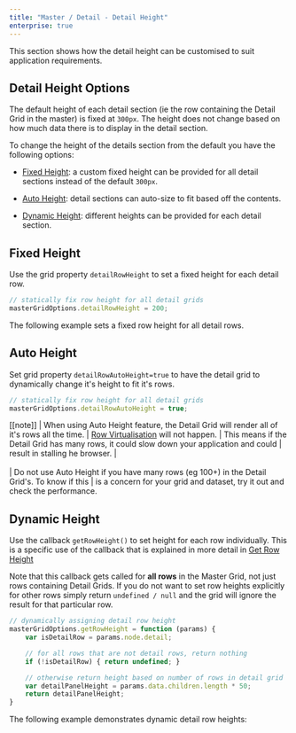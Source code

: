 ```yaml
---
title: "Master / Detail - Detail Height"
enterprise: true
---
```


This section shows how the detail height can be customised to suit application requirements.

## Detail Height Options


The default height of each detail section (ie the row containing the Detail Grid in the master) is fixed at `300px`. The height does not change based on how much data there is to display in the detail section.

To change the height of the details section from the default you have the following options:


- [Fixed Height](../master-detail-height/#fixed-height): a custom fixed height can be provided for all detail sections instead of the default `300px`.

- [Auto Height](../master-detail-height/#auto-height): detail sections can auto-size to fit based off the contents.

- [Dynamic Height](../master-detail-height/#dynamic-height): different heights can be provided for each detail section.

## Fixed Height

Use the grid property `detailRowHeight` to set a fixed height for each detail row.

```js
// statically fix row height for all detail grids
masterGridOptions.detailRowHeight = 200;
```

The following example sets a fixed row height for all detail rows.

<grid-example title='Fixed Detail Row Height' name='fixed-detail-row-height' type='generated' options='{ "enterprise": true, "exampleHeight": 575, "modules":["clientside", "masterdetail", "menu", "columnpanel"] }'></grid-example>

## Auto Height

Set grid property `detailRowAutoHeight=true` to have the detail grid to dynamically change it's height to fit it's rows.

```js
// statically fix row height for all detail grids
masterGridOptions.detailRowAutoHeight = true;
```

<grid-example title='Auto Height' name='auto-height' type='generated' options='{ "enterprise": true, "exampleHeight": 600, "modules": ["clientside", "masterdetail"] }'></grid-example>

[[note]]
| When using Auto Height feature, the Detail Grid will render all of it's rows all the time.
| [Row Virtualisation](../dom-virtualisation/) will not happen.
| This means if the Detail Grid has many rows, it could slow down your application and could
| result in stalling he browser.
| <br/><br/>
| Do not use Auto Height if you have many rows (eg 100+) in the Detail Grid's. To know if this
| is a concern for your grid and dataset, try it out and check the performance.

## Dynamic Height

Use the callback `getRowHeight()` to set height for each row individually. This is a specific use of the callback that is explained in more detail in
[Get Row Height](../row-height/#getrowheight-callback)

Note that this callback gets called for **all rows** in the Master Grid, not just rows containing Detail Grids. If you do not want to set row heights explicitly for other rows simply return `undefined / null` and the grid will ignore the result for that particular row.

```js
// dynamically assigning detail row height
masterGridOptions.getRowHeight = function (params) {
    var isDetailRow = params.node.detail;

    // for all rows that are not detail rows, return nothing
    if (!isDetailRow) { return undefined; }

    // otherwise return height based on number of rows in detail grid
    var detailPanelHeight = params.data.children.length * 50;
    return detailPanelHeight;
}
```

The following example demonstrates dynamic detail row heights:

<grid-example title='Dynamic Detail Row Height' name='dynamic-detail-row-height' type='generated' options='{ "enterprise": true, "modules": ["clientside", "masterdetail", "menu", "columnpanel"] }'></grid-example>
